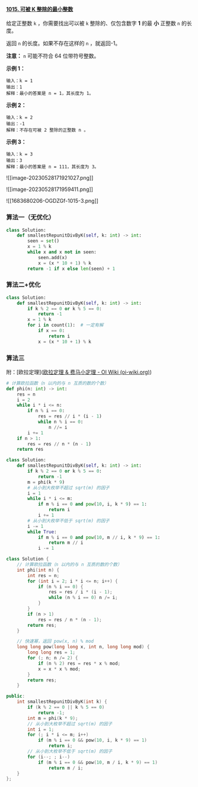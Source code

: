 #### [1015. 可被 K 整除的最小整数](https://leetcode.cn/problems/smallest-integer-divisible-by-k/)

给定正整数 `k` ，你需要找出可以被 `k` 整除的、仅包含数字 **1** 的最 **小** 正整数 `n` 的长度。

返回 `n` 的长度。如果不存在这样的 `n` ，就返回-1。

**注意：** `n` 可能不符合 64 位带符号整数。

**示例 1：**

```
输入：k = 1
输出：1
解释：最小的答案是 n = 1，其长度为 1。
```

**示例 2：**

```
输入：k = 2
输出：-1
解释：不存在可被 2 整除的正整数 n 。
```

**示例 3：**

```
输入：k = 3
输出：3
解释：最小的答案是 n = 111，其长度为 3。
```

![[image-20230528171921027.png]]

![[image-20230528171959411.png]]

![[1683680206-OGDZGf-1015-3.png]]

### 算法一（无优化）

```python
class Solution:
    def smallestRepunitDivByK(self, k: int) -> int:
        seen = set()
        x = 1 % k
        while x and x not in seen:
            seen.add(x)
            x = (x * 10 + 1) % k
        return -1 if x else len(seen) + 1
```

### 算法二+优化

```python
class Solution:
    def smallestRepunitDivByK(self, k: int) -> int:
        if k % 2 == 0 or k % 5 == 0:
            return -1
        x = 1 % k
        for i in count(1):  # 一定有解
            if x == 0:
                return i
            x = (x * 10 + 1) % k
```

### 算法三

附：[欧拉定理]([欧拉定理 & 费马小定理 - OI Wiki (oi-wiki.org)](https://oi-wiki.org/math/number-theory/fermat/#欧拉定理))

```python
# 计算欧拉函数（n 以内的与 n 互质的数的个数）
def phi(n: int) -> int:
    res = n
    i = 2
    while i * i <= n:
        if n % i == 0:
            res = res // i * (i - 1)
            while n % i == 0:
                n //= i
        i += 1
    if n > 1:
        res = res // n * (n - 1)
    return res

class Solution:
    def smallestRepunitDivByK(self, k: int) -> int:
        if k % 2 == 0 or k % 5 == 0:
            return -1
        m = phi(k * 9)
        # 从小到大枚举不超过 sqrt(m) 的因子
        i = 1
        while i * i <= m:
            if m % i == 0 and pow(10, i, k * 9) == 1:
                return i
            i += 1
        # 从小到大枚举不低于 sqrt(m) 的因子
        i -= 1
        while True:
            if m % i == 0 and pow(10, m // i, k * 9) == 1:
                return m // i
            i -= 1
```

```c++
class Solution {
    // 计算欧拉函数（n 以内的与 n 互质的数的个数）
    int phi(int n) {
        int res = n;
        for (int i = 2; i * i <= n; i++) {
            if (n % i == 0) {
                res = res / i * (i - 1);
                while (n % i == 0) n /= i;
            }
        }
        if (n > 1)
            res = res / n * (n - 1);
        return res;
    }

    // 快速幂，返回 pow(x, n) % mod
    long long pow(long long x, int n, long long mod) {
        long long res = 1;
        for (; n; n /= 2) {
            if (n % 2) res = res * x % mod;
            x = x * x % mod;
        }
        return res;
    }

public:
    int smallestRepunitDivByK(int k) {
        if (k % 2 == 0 || k % 5 == 0)
            return -1;
        int m = phi(k * 9);
        // 从小到大枚举不超过 sqrt(m) 的因子
        int i = 1;
        for (; i * i <= m; i++)
            if (m % i == 0 && pow(10, i, k * 9) == 1)
                return i;
        // 从小到大枚举不低于 sqrt(m) 的因子
        for (i--; ; i--)
            if (m % i == 0 && pow(10, m / i, k * 9) == 1)
                return m / i;
    }
};
```

